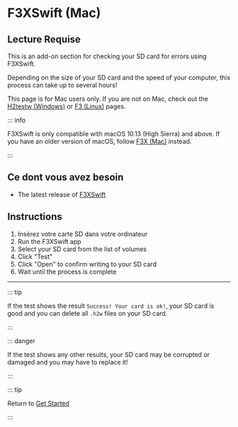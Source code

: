 # F3XSwift (Mac)

## Lecture Requise

This is an add-on section for checking your SD card for errors using F3XSwift.

Depending on the size of your SD card and the speed of your computer, this process can take up to several hours!

This page is for Mac users only. If you are not on Mac, check out the [H2testw (Windows)](h2testw-\(windows\)) or [F3 (Linux)](f3-\(linux\)) pages.

::: info

F3XSwift is only compatible with macOS 10.13 (High Sierra) and above. If you have an older version of macOS, follow [F3X (Mac)](f3x-\(mac\)) instead.

:::

## Ce dont vous avez besoin

- The latest release of [F3XSwift](https://github.com/vrunkel/F3XSwift/releases/latest)

## Instructions

1. Insérez votre carte SD dans votre ordinateur
2. Run the F3XSwift app
3. Select your SD card from the list of volumes
4. Click "Test"
5. Click "Open" to confirm writing to your SD card
6. Wait until the process is complete

___

::: tip

If the test shows the result `Success! Your card is ok!`, your SD card is good and you can delete all `.h2w` files on your SD card.

:::

::: danger

If the test shows any other results, your SD card may be corrupted or damaged and you may have to replace it!

:::

::: tip

Return to [Get Started](get-started)

:::
